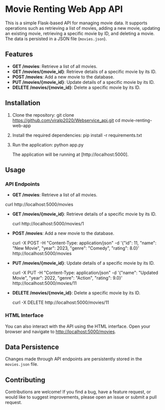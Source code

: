 # Movie Renting Web App API

This is a simple Flask-based API for managing movie data. It supports operations such as retrieving a list of movies, adding a new movie, updating an existing movie, retrieving a specific movie by ID, and deleting a movie. The data is persisted in a JSON file (`movies.json`).

## Features

- **GET /movies**: Retrieve a list of all movies.
- **GET /movies/{movie_id}**: Retrieve details of a specific movie by its ID.
- **POST /movies**: Add a new movie to the database.
- **PUT /movies/{movie_id}**: Update details of a specific movie by its ID.
- **DELETE /movies/{movie_id}**: Delete a specific movie by its ID.

## Installation

1. Clone the repository:
    git clone https://github.com/viralp2020/Webservice_api.git
    cd movie-renting-web-app

2. Install the required dependencies:
    pip install -r requirements.txt
    

3. Run the application:
    python app.py
   

    The application will be running at [http://localhost:5000].

## Usage

### API Endpoints

- **GET /movies**: Retrieve a list of all movies.

curl http://localhost:5000/movies
  

- **GET /movies/{movie_id}**: Retrieve details of a specific movie by its ID.

    
    curl http://localhost:5000/movies/1
    

- **POST /movies**: Add a new movie to the database.

    
    curl -X POST -H "Content-Type: application/json" -d '{"id": 11, "name": "New Movie", "year": 2023, "genre": "Comedy", "rating": 8.0}' http://localhost:5000/movies
    

- **PUT /movies/{movie_id}**: Update details of a specific movie by its ID.

    
    curl -X PUT -H "Content-Type: application/json" -d '{"name": "Updated Movie", "year": 2022, "genre": "Action", "rating": 9.0}' http://localhost:5000/movies/11
    

- **DELETE /movies/{movie_id}**: Delete a specific movie by its ID.

    
    curl -X DELETE http://localhost:5000/movies/11
    

### HTML Interface

You can also interact with the API using the HTML interface. Open your browser and navigate to [http://localhost:5000/movies](http://localhost:5000/movies).

## Data Persistence

Changes made through API endpoints are persistently stored in the `movies.json` file.

## Contributing

Contributions are welcome! If you find a bug, have a feature request, or would like to suggest improvements, please open an issue or submit a pull request.

